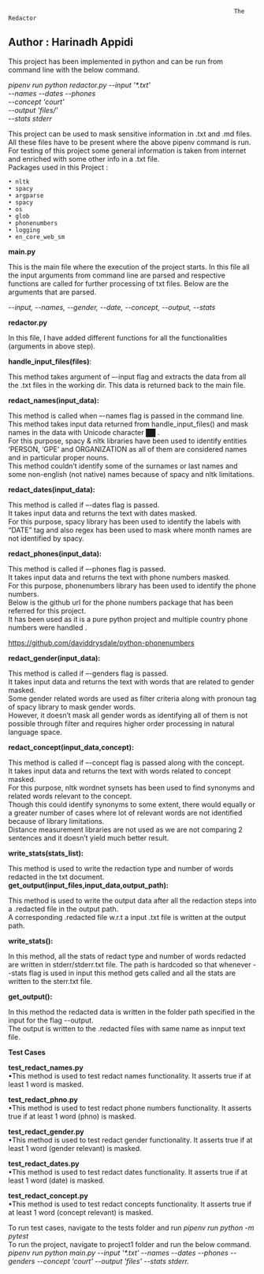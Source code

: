                                                                     The Redactor

## Author :  Harinadh Appidi
This project has been implemented in python and can be run from command line with the below command.

_pipenv run python redactor.py --input '*.txt' \
                    --names --dates --phones \
                    --concept 'court' \
                    --output 'files/' \
                    --stats stderr_
		    
		   
This project can be used to mask sensitive information in .txt and .md files.\
All these files have to be present where the above pipenv command is run.\
For testing of this project some general information is taken from internet and enriched with some other info in a .txt file.\
Packages used in this Project :

	• nltk
	• spacy
	• argparse
	• spacy
	• os
	• glob
	• phonenumbers
	• logging
	• en_core_web_sm

**main.py**

This is the main file where the execution of the project starts.
In this file all the input arguments from command line are parsed and respective functions are called for further processing of txt files.
Below are the arguments that are parsed.

_--input, --names, --gender, --date, --concept,  --output,  --stats_

**redactor.py**

In this file, I have added different functions for all the functionalities (arguments in above step).

**handle_input_files(files)**:

This method takes argument of –-input flag and extracts the data from all the .txt files in the working dir.
This data is returned back to the main file.

**redact_names(input_data):**

This method is called when –-names flag is passed in the command line.  
This method takes input data returned from handle_input_files() and mask names in the data with Unicode character ██ .  
For this purpose, spacy & nltk libraries have been used to identify entities ‘PERSON, ‘GPE’ and ORGANIZATION as all of them are considered names and in particular proper nouns.  
This method couldn’t identify some of the surnames or last names and some non-english (not native) names because of spacy and nltk limitations.  

**redact_dates(input_data):**

This method is called if –-dates flag is passed.  
It takes input data and returns the text with dates masked.  
For this purpose, spacy library has been used to identify the labels with “DATE” tag and  also regex has been used to mask where month names are not identified by spacy.  

**redact_phones(input_data):**
 
This method is called if –-phones flag is passed.  
It takes input data and returns the text with phone numbers masked.  
For this purpose, phonenumbers library has been used to identify the phone numbers.  
Below is the github url for the phone numbers package that has been referred for this project.  
It has been used as it is a pure python project and multiple country phone numbers were handled .  

https://github.com/daviddrysdale/python-phonenumbers

**redact_gender(input_data):**

This method is called if –-genders flag is passed.  
It takes input data and returns the text with words that are related to gender masked.  
Some gender related words are used as filter criteria along with pronoun tag of spacy library to mask gender words.  
However, it doesn’t mask all gender words as identifying all of them is not possible through filter and requires higher order processing in natural language space.  

**redact_concept(input_data,concept):**

This method is called if –-concept flag is passed along with the concept.  
It takes input data and returns the text with words related to concept masked.  
For this purpose, nltk wordnet synsets  has been used to find synonyms and related words relevant to the concept.  
Though this could identify synonyms to some extent, there would equally or a greater number of cases where lot of relevant words are not identified because of library limitations.  
Distance measurement libraries are not used as we are not comparing 2 sentences and it doesn’t yield much better result.  

**write_stats(stats_list):**

This method is used to write the redaction type and number of words redacted in the txt document.  
**get_output(input_files,input_data,output_path):**

This method is used to write the output data after all the redaction steps into a .redacted file in the output path.  
A corresponding .redacted file w.r.t a input .txt file is written at the output path.  

**write_stats():**

In this method, all the stats of redact type and number of words redacted are written in stderr/stderr.txt file.
The path is hardcoded so that whenever --stats flag is used in input this method gets called and all the stats are written to the sterr.txt file.

**get_output():**

In this method the redacted data is written in the folder path specified in the input for the flag --output.  
The output is written to the .redacted files with same name as innput text file.  
	
**Test Cases**

**test_redact_names.py**  
        •This method is used to test redact names functionality. It asserts true if at least 1 word is masked.
        
**test_redact_phno.py**  
        •This method is used to test redact phone numbers functionality. It asserts true if at least 1 word (phno) is masked.
              
**test_redact_gender.py**  
        •This method is used to test redact gender functionality. It asserts true if at least 1 word (gender relevant) is masked.
        
**test_redact_dates.py**  
        •This method is used to test redact dates functionality. It asserts true if at least 1 word (date) is masked.
        
**test_redact_concept.py**  
        •This method is used to test redact concepts functionality. It asserts true if at least 1 word (concept relevant) is masked.

To run test cases, navigate to the tests folder and run _pipenv run python -m pytest_  
To run the project, navigate to project1 folder and run the below command.  
	_pipenv run python main.py --input '*.txt' --names --dates --phones --genders --concept 'court' --output 'files' --stats stderr._
